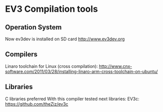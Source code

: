 # **EV3 Compilation tools** #

## Operation System ##

Now ev3dev is installed on SD card
http://www.ev3dev.org

## Compilers ##

Linaro toolchain for Linux (cross compilation):
http://www.cnx-software.com/2011/03/28/installing-linaro-arm-cross-toolchain-on-ubuntu/

## Libraries ##

C libraries preferred
With this compiler tested next libraries:
EV3c:
https://github.com/theZiz/ev3c